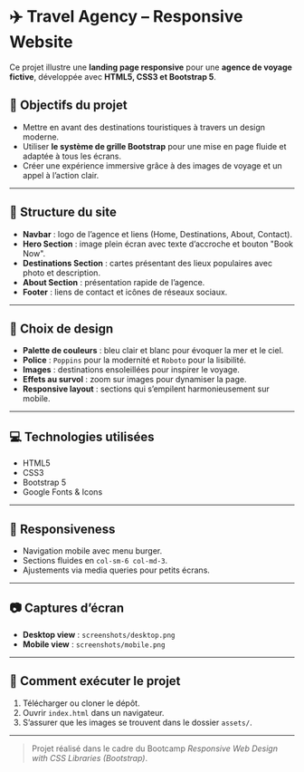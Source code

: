# ✈️ Travel Agency – Responsive Website

Ce projet illustre une **landing page responsive** pour une **agence de voyage fictive**, développée avec **HTML5, CSS3 et Bootstrap 5**.

## 🎯 Objectifs du projet
- Mettre en avant des destinations touristiques à travers un design moderne.
- Utiliser **le système de grille Bootstrap** pour une mise en page fluide et adaptée à tous les écrans.
- Créer une expérience immersive grâce à des images de voyage et un appel à l’action clair.

---

## 🧱 Structure du site
- **Navbar** : logo de l’agence et liens (Home, Destinations, About, Contact).
- **Hero Section** : image plein écran avec texte d’accroche et bouton "Book Now".
- **Destinations Section** : cartes présentant des lieux populaires avec photo et description.
- **About Section** : présentation rapide de l’agence.
- **Footer** : liens de contact et icônes de réseaux sociaux.

---

## 🎨 Choix de design
- **Palette de couleurs** : bleu clair et blanc pour évoquer la mer et le ciel.
- **Police** : `Poppins` pour la modernité et `Roboto` pour la lisibilité.
- **Images** : destinations ensoleillées pour inspirer le voyage.
- **Effets au survol** : zoom sur images pour dynamiser la page.
- **Responsive layout** : sections qui s’empilent harmonieusement sur mobile.

---

## 💻 Technologies utilisées
- HTML5  
- CSS3  
- Bootstrap 5  
- Google Fonts & Icons

---

## 📱 Responsiveness
- Navigation mobile avec menu burger.
- Sections fluides en `col-sm-6 col-md-3`.
- Ajustements via media queries pour petits écrans.

---

## 📷 Captures d’écran
- **Desktop view** : `screenshots/desktop.png`
- **Mobile view** : `screenshots/mobile.png`

---

## 🚀 Comment exécuter le projet
1. Télécharger ou cloner le dépôt.
2. Ouvrir `index.html` dans un navigateur.
3. S’assurer que les images se trouvent dans le dossier `assets/`.

---

> Projet réalisé dans le cadre du Bootcamp *Responsive Web Design with CSS Libraries (Bootstrap)*.
